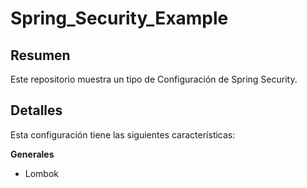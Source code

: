 # Spring_Security_Example

## Resumen
Este repositorio muestra un tipo de Configuración de Spring Security.

## Detalles
Esta configuración tiene las siguientes características:

**Generales**
- Lombok

